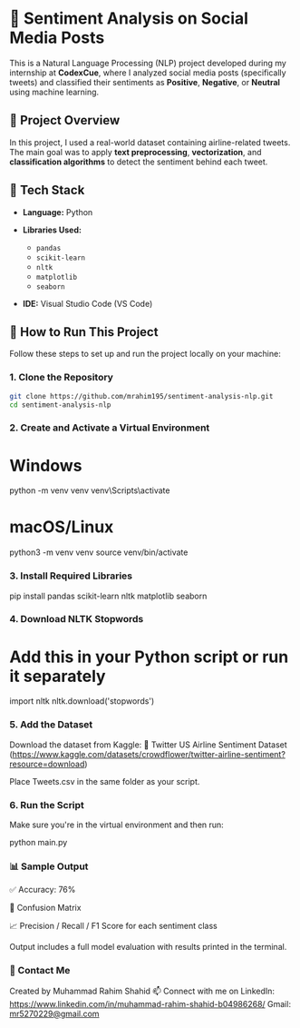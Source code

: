 # 🧠 Sentiment Analysis on Social Media Posts

This is a Natural Language Processing (NLP) project developed during my internship at **CodexCue**, where I analyzed social media posts (specifically tweets) and classified their sentiments as **Positive**, **Negative**, or **Neutral** using machine learning.


## 📌 Project Overview

In this project, I used a real-world dataset containing airline-related tweets. The main goal was to apply **text preprocessing**, **vectorization**, and **classification algorithms** to detect the sentiment behind each tweet.


## 🧰 Tech Stack

- **Language:** Python
- **Libraries Used:** 
  - `pandas`
  - `scikit-learn`
  - `nltk`
  - `matplotlib`
  - `seaborn`

- **IDE:** Visual Studio Code (VS Code)


## 🚀 How to Run This Project

Follow these steps to set up and run the project locally on your machine:

### 1. Clone the Repository

``` bash
git clone https://github.com/mrahim195/sentiment-analysis-nlp.git
cd sentiment-analysis-nlp 
```

### 2. Create and Activate a Virtual Environment

# Windows
python -m venv venv
venv\Scripts\activate

# macOS/Linux
python3 -m venv venv
source venv/bin/activate

### 3. Install Required Libraries

pip install pandas scikit-learn nltk matplotlib seaborn

### 4. Download NLTK Stopwords

# Add this in your Python script or run it separately
import nltk
nltk.download('stopwords')

### 5. Add the Dataset

Download the dataset from Kaggle:
🔗 Twitter US Airline Sentiment Dataset (https://www.kaggle.com/datasets/crowdflower/twitter-airline-sentiment?resource=download)

Place Tweets.csv in the same folder as your script.

### 6. Run the Script
Make sure you're in the virtual environment and then run:

python main.py

### 📊 Sample Output

✅ Accuracy: 76%

🧮 Confusion Matrix

📈 Precision / Recall / F1 Score for each sentiment class

Output includes a full model evaluation with results printed in the terminal.

### 📇 Contact Me
Created by Muhammad Rahim Shahid
📫 Connect with me on LinkedIn: https://www.linkedin.com/in/muhammad-rahim-shahid-b04986268/
                       Gmail: mr5270229@gmail.com
